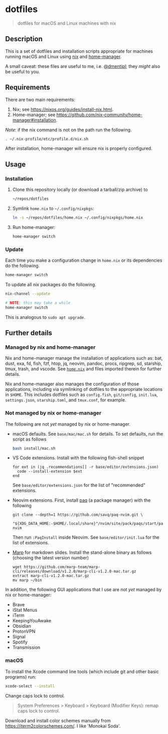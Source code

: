 # dotfiles

> dotfiles for macOS and Linux machines with nix

## Description

This is a set of dotfiles and installation scripts appropriate for machines running macOS and Linux using [nix](https://nixos.org/) and [home-manager](https://github.com/nix-community/home-manager).

A small caveat: these files are useful to me, i.e. [@dmentipl](https://github.com/dmentipl); they *might* also be useful to you.

## Requirements

There are two main requirements:

1. Nix; see <https://nixos.org/guides/install-nix.html>.
2. Home-manager; see <https://github.com/nix-community/home-manager#installation>.

*Note*: if the nix command is not on the path run the following.

```bash
. ~/.nix-profile/etc/profile.d/nix.sh
```

After installation, home-manager will ensure nix is properly configured.

## Usage

### Installation

1. Clone this repository locally (or download a tarball/zip archive) to

    ```bash
    ~/repos/dotfiles
    ```

2. Symlink `home.nix` to `~/.config/nixpkgs`:

    ```bash
    ln -s ~/repos/dotfiles/home.nix ~/.config/nixpkgs/home.nix
    ```

3. Run home-manager:

    ```bash
    home-manager switch
    ```

### Update

Each time you make a configuration change in `home.nix` or its dependencies do the following.

```bash
home-manager switch
```

To update all nix packages do the following.

```bash
nix-channel --update

# NOTE: this may take a while
home-manager switch
```

This is analogous to `sudo apt upgrade`.

## Further details

### Managed by nix and home-manager

Nix and home-manager manage the installation of applications such as: bat, dust, exa, fd, fish, fzf, htop, jq, neovim, pandoc, procs, ripgrep, sd, starship, tmux, trash, and vscode. See [`home.nix`](home.nix) and files imported therein for further details.

Nix and home-manager also manages the configuration of those applications, including via symlinking of dotfiles to the appropriate locations in `$HOME`. This includes dotfiles such as `config.fish`, `git/config`, `init.lua`, `settings.json`, `starship.toml`, and `tmux.conf`, for example.

### Not managed by nix or home-manager

The following are not *yet* managed by nix or home-manager.

- macOS defaults. See `base/mac/mac.sh` for details. To set defaults, run the script as follows

    ```bash
    bash install/mac.sh
    ```

- VS Code extensions. Install with the following fish-shell snippet

    ```fish
    for ext in (jq .recommendations[] -r base/editor/extensions.json)
      code --install-extension $ext
    end
    ```

    See `base/editor/extensions.json` for the list of "recommended" extensions.

- Neovim extensions. First, install [paq](https://github.com/savq/paq-nvim) (a package manager) with the following

    ```fish
    git clone --depth=1 https://github.com/savq/paq-nvim.git \
        "${XDG_DATA_HOME:-$HOME/.local/share}"/nvim/site/pack/paqs/start/paq-nvim
    ```

  Then run `:PaqInstall` inside Neovim. See `base/editor/init.lua` for the list of extensions.

- [Marp](https://marpit.marp.app/) for markdown slides. Install the stand-alone binary as follows (choosing the latest version number)

    ```fish
    wget https://github.com/marp-team/marp-cli/releases/download/v1.2.0/marp-cli-v1.2.0-mac.tar.gz
    extract marp-cli-v1.2.0-mac.tar.gz
    mv marp ~/bin
    ```

In addition, the following GUI applications that I use are not *yet* managed by nix or home-manager:

- Brave
- iStat Menus
- iTerm
- KeepingYouAwake
- Obsidian
- ProtonVPN
- Signal
- Spotify
- Transmission

### macOS

To install the Xcode command line tools (which include git and other basic programs) run:

```bash
xcode-select --install
```

Change caps lock to control.

> System Preferences > Keyboard > Keyboard (Modifier Keys): remap caps lock to control.

Download and install color schemes manually from <https://iterm2colorschemes.com/>. I like 'Monokai Soda'.
